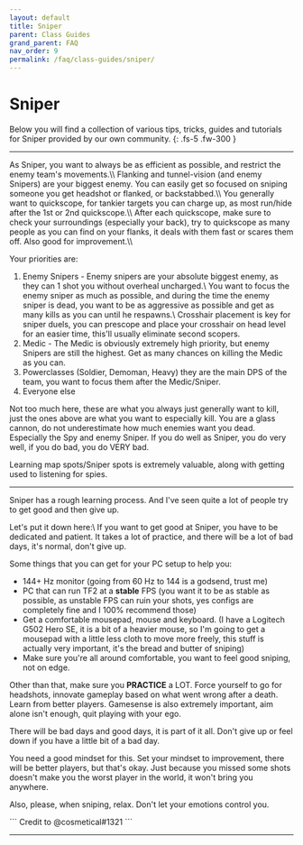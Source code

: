 ```yaml
---
layout: default
title: Sniper
parent: Class Guides
grand_parent: FAQ
nav_order: 9
permalink: /faq/class-guides/sniper/
---
```


# Sniper
Below you will find a collection of various tips, tricks, guides and tutorials for Sniper provided by our own community.
{: .fs-5 .fw-300 }

---

<div class="code-example" markdown="1">
As Sniper, you want to always be as efficient as possible, and restrict the enemy team's movements.\\
Flanking and tunnel-vision (and enemy Snipers) are your biggest enemy. You can easily get so focused on sniping someone you get headshot or flanked, or backstabbed.\\
You generally want to quickscope, for tankier targets you can charge up, as most run/hide after the 1st or 2nd quickscope.\\
After each quickscope, make sure to check your surroundings (especially your back), try to quickscope as many people as you can find on your flanks, it deals with them fast or scares them off. Also good for improvement.\\

Your priorities are:
1. Enemy Snipers - Enemy snipers are your absolute biggest enemy, as they can 1 shot you without overheal uncharged.\\
You want to focus the enemy sniper as much as possible, and during the time the enemy sniper is dead, you want to be as aggressive as possible and get as many kills as you can until he respawns.\\
Crosshair placement is key for sniper duels, you can prescope and place your crosshair on head level for an easier time, this'll usually eliminate second scopers.
2. Medic - The Medic is obviously extremely high priority, but enemy Snipers are still the highest. Get as many chances on killing the Medic as you can.
3. Powerclasses (Soldier, Demoman, Heavy) they are the main DPS of the team, you want to focus them after the Medic/Sniper.
4. Everyone else

Not too much here, these are what you always just generally want to kill, just the ones above are what you want to especially kill.
You are a glass cannon, do not underestimate how much enemies want you dead. Especially the Spy and enemy Sniper. If you do well as Sniper, you do very well, if you do bad, you do VERY bad.

Learning map spots/Sniper spots is extremely valuable, along with getting used to listening for spies.

---

Sniper has a rough learning process. And I've seen quite a lot of people try to get good and then give up.

Let's put it down here:\\
If you want to get good at Sniper, you have to be dedicated and patient. It takes a lot of practice, and there will be a lot of bad days, it's normal, don't give up.

Some things that you can get for your PC setup to help you:
- 144+ Hz monitor (going from 60 Hz to 144 is a godsend, trust me)
- PC that can run TF2 at a **stable** FPS (you want it to be as stable as possible, as unstable FPS can ruin your shots, yes configs are completely fine and I 100% recommend those)
- Get a comfortable mousepad, mouse and keyboard. (I have a Logitech G502 Hero SE, it is a bit of a heavier mouse, so I'm going to get a mousepad with a little less cloth to move more freely, this stuff is actually very important, it's the bread and butter of sniping)
- Make sure you're all around comfortable, you want to feel good sniping, not on edge.

Other than that, make sure you **PRACTICE** a LOT. Force yourself to go for headshots, innovate gameplay based on what went wrong after a death. Learn from better players. Gamesense is also extremely important, aim alone isn't enough, quit playing with your ego.

There will be bad days and good days, it is part of it all. Don't give up or feel down if you have a little bit of a bad day. 

You need a good mindset for this. Set your mindset to improvement, there will be better players, but that's okay. Just because you missed some shots doesn't make you the worst player in the world, it won't bring you anywhere.

Also, please, when sniping, relax. Don't let your emotions control you.

</div>
```
Credit to @cosmetical#1321
```

---